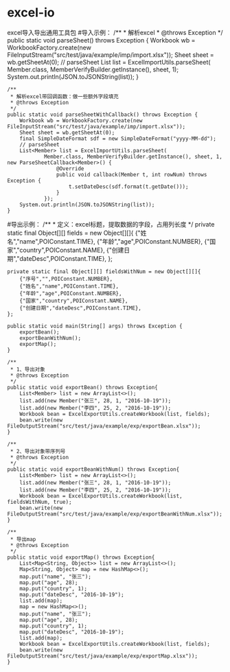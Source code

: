 # excel-io
excel导入导出通用工具包
#导入示例：
/**
	 * 解析excel
	 * @throws Exception
	 */
	public static void parseSheet() throws Exception {
		Workbook wb = WorkbookFactory.create(new FileInputStream("src/test/java/example/imp/import.xlsx"));
		Sheet sheet = wb.getSheetAt(0);
		// parseSheet
		List<Member> list = ExcelImportUtils.parseSheet(
				Member.class, MemberVerifyBuilder.getInstance(), sheet, 1);
		System.out.println(JSON.toJSONString(list));
	}
	
	/**
	 * 解析excel带回调函数：做一些额外字段填充
	 * @throws Exception
	 */
	public static void parseSheetWithCallback() throws Exception {
		Workbook wb = WorkbookFactory.create(new FileInputStream("src/test/java/example/imp/import.xlsx"));
		Sheet sheet = wb.getSheetAt(0);
		final SimpleDateFormat sdf = new SimpleDateFormat("yyyy-MM-dd");
		// parseSheet
		List<Member> list = ExcelImportUtils.parseSheet(
				Member.class, MemberVerifyBuilder.getInstance(), sheet, 1, new ParseSheetCallback<Member>() {
					@Override
					public void callback(Member t, int rowNum) throws Exception {
						t.setDateDesc(sdf.format(t.getDate()));
					}
				});
		System.out.println(JSON.toJSONString(list));
	}
#导出示例：
	/**
	 * 定义：excel标题，提取数据的字段，占用列长度
	 */
	private static final Object[][] fields = new Object[][]{
		{"姓名","name",POIConstant.TIME},
		{"年龄","age",POIConstant.NUMBER},
		{"国家","country",POIConstant.NAME},
		{"创建日期","dateDesc",POIConstant.TIME},
	};
	
	private static final Object[][] fieldsWithNum = new Object[][]{
		{"序号","",POIConstant.NUMBER},
		{"姓名","name",POIConstant.TIME},
		{"年龄","age",POIConstant.NUMBER},
		{"国家","country",POIConstant.NAME},
		{"创建日期","dateDesc",POIConstant.TIME},
	};
	
	public static void main(String[] args) throws Exception {
		exportBean();
		exportBeanWithNum();
		exportMap();
	}
	
	/**
	 * 1、导出对象
	 * @throws Exception
	 */
	public static void exportBean() throws Exception{
		List<Member> list = new ArrayList<>();
		list.add(new Member("张三", 28, 1, "2016-10-19"));
		list.add(new Member("李四", 25, 2, "2016-10-19"));
		Workbook bean = ExcelExportUtils.createWorkbook(list, fields);
		bean.write(new FileOutputStream("src/test/java/example/exp/exportBean.xlsx"));
	}
	
	/**
	 * 2、导出对象带序列号
	 * @throws Exception
	 */
	public static void exportBeanWithNum() throws Exception{
		List<Member> list = new ArrayList<>();
		list.add(new Member("张三", 28, 1, "2016-10-19"));
		list.add(new Member("李四", 25, 2, "2016-10-19"));
		Workbook bean = ExcelExportUtils.createWorkbook(list, fieldsWithNum, true);
		bean.write(new FileOutputStream("src/test/java/example/exp/exportBeanWithNum.xlsx"));
	}
	
	/**
	 * 导出map
	 * @throws Exception
	 */
	public static void exportMap() throws Exception{
		List<Map<String, Object>> list = new ArrayList<>();
		Map<String, Object> map = new HashMap<>();
		map.put("name", "张三");
		map.put("age", 28);
		map.put("country", 1);
		map.put("dateDesc", "2016-10-19");
		list.add(map);
		map = new HashMap<>();
		map.put("name", "张三");
		map.put("age", 28);
		map.put("country", 1);
		map.put("dateDesc", "2016-10-19");
		list.add(map);
		Workbook bean = ExcelExportUtils.createWorkbook(list, fields);
		bean.write(new FileOutputStream("src/test/java/example/exp/exportMap.xlsx"));
	}
